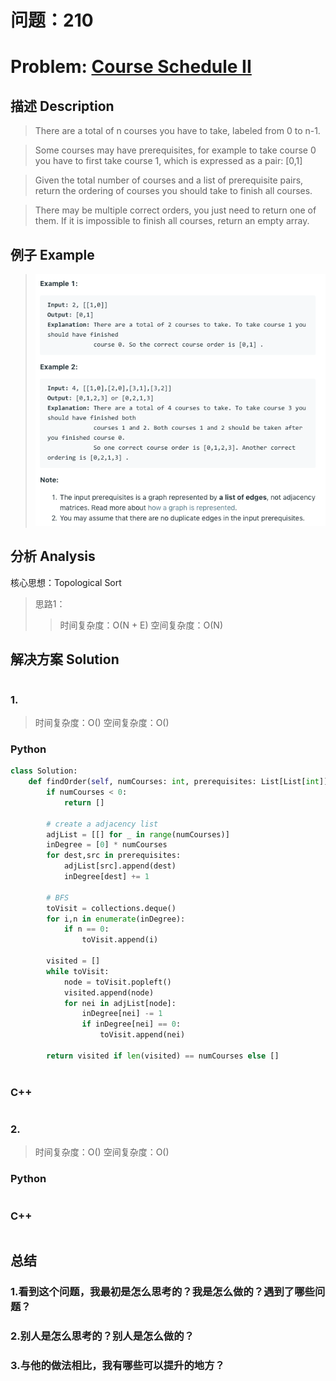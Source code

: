 
# 问题：210
# Problem: [Course Schedule II](https://leetcode.com/problems/course-schedule-ii/)

## 描述 Description
> There are a total of n courses you have to take, labeled from 0 to n-1.

> Some courses may have prerequisites, for example to take course 0 you have to first take course 1, which is expressed as a pair: [0,1]

> Given the total number of courses and a list of prerequisite pairs, return the ordering of courses you should take to finish all courses.

> There may be multiple correct orders, you just need to return one of them. If it is impossible to finish all courses, return an empty array.


## 例子 Example
 
> ![example1](../img/210.png)


## 分析 Analysis

核心思想：Topological Sort
> 思路1：
>> 时间复杂度：O(N + E)
>> 空间复杂度：O(N)


## 解决方案 Solution
```

```
### 1.

> 时间复杂度：O()
> 空间复杂度：O()

### Python


```python
class Solution:
    def findOrder(self, numCourses: int, prerequisites: List[List[int]]) -> List[int]:
        if numCourses < 0:
            return []
        
        # create a adjacency list
        adjList = [[] for _ in range(numCourses)]
        inDegree = [0] * numCourses
        for dest,src in prerequisites:
            adjList[src].append(dest)
            inDegree[dest] += 1
            
        # BFS
        toVisit = collections.deque()
        for i,n in enumerate(inDegree):
            if n == 0:
                toVisit.append(i)
        
        visited = []
        while toVisit:
            node = toVisit.popleft()
            visited.append(node)
            for nei in adjList[node]:
                inDegree[nei] -= 1
                if inDegree[nei] == 0:
                    toVisit.append(nei)
        
        return visited if len(visited) == numCourses else []
        
```

### C++

```c++

```


### 2.

> 时间复杂度：O()
> 空间复杂度：O()

### Python


```python

```

### C++

```c++

```



## 总结

### 1.看到这个问题，我最初是怎么思考的？我是怎么做的？遇到了哪些问题？


### 2.别人是怎么思考的？别人是怎么做的？


### 3.与他的做法相比，我有哪些可以提升的地方？



```python

```
